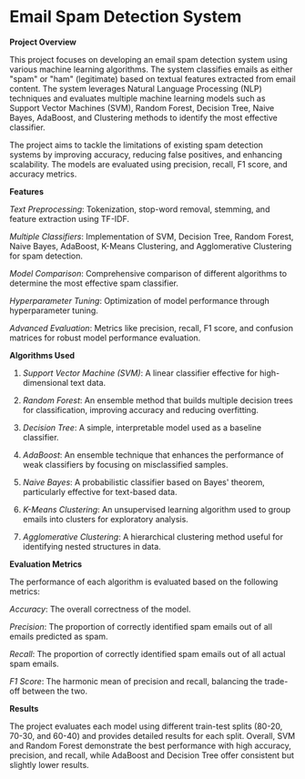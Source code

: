 # Email Spam Detection System
**Project Overview**

This project focuses on developing an email spam detection system using various machine learning algorithms. The system classifies emails as either "spam" or "ham" (legitimate) based on textual features extracted from email content. The system leverages Natural Language Processing (NLP) techniques and evaluates multiple machine learning models such as Support Vector Machines (SVM), Random Forest, Decision Tree, Naive Bayes, AdaBoost, and Clustering methods to identify the most effective classifier.

The project aims to tackle the limitations of existing spam detection systems by improving accuracy, reducing false positives, and enhancing scalability. The models are evaluated using precision, recall, F1 score, and accuracy metrics.

**Features**

*Text Preprocessing*: Tokenization, stop-word removal, stemming, and feature extraction using TF-IDF.

*Multiple Classifiers*: Implementation of SVM, Decision Tree, Random Forest, Naive Bayes, AdaBoost, K-Means Clustering, and Agglomerative Clustering for spam detection.

*Model Comparison*: Comprehensive comparison of different algorithms to determine the most effective spam classifier.

*Hyperparameter Tuning*: Optimization of model performance through hyperparameter tuning.

*Advanced Evaluation*: Metrics like precision, recall, F1 score, and confusion matrices for robust model performance evaluation.


**Algorithms Used**

1. *Support Vector Machine (SVM)*: A linear classifier effective for high-dimensional text data.

2. *Random Forest*: An ensemble method that builds multiple decision trees for classification, improving accuracy and reducing overfitting.

3. *Decision Tree*: A simple, interpretable model used as a baseline classifier.

4. *AdaBoost*: An ensemble technique that enhances the performance of weak classifiers by focusing on misclassified samples.

5. *Naive Bayes*: A probabilistic classifier based on Bayes' theorem, particularly effective for text-based data.

6. *K-Means Clustering*: An unsupervised learning algorithm used to group emails into clusters for exploratory analysis.

7. *Agglomerative Clustering*: A hierarchical clustering method useful for identifying nested structures in data.

**Evaluation Metrics**

The performance of each algorithm is evaluated based on the following metrics:

*Accuracy*: The overall correctness of the model.

*Precision*: The proportion of correctly identified spam emails out of all emails predicted as spam.

*Recall*: The proportion of correctly identified spam emails out of all actual spam emails.

*F1 Score*: The harmonic mean of precision and recall, balancing the trade-off between the two.

**Results**

The project evaluates each model using different train-test splits (80-20, 70-30, and 60-40) and provides detailed results for each split. Overall, SVM and Random Forest demonstrate the best performance with high accuracy, precision, and recall, while AdaBoost and Decision Tree offer consistent but slightly lower results.

